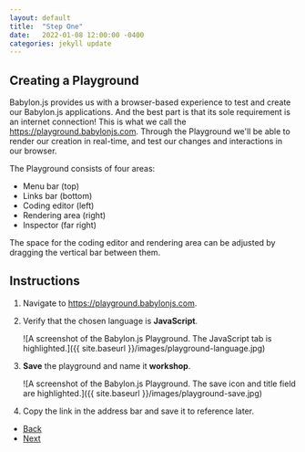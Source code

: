 ```yaml
---
layout: default
title:  "Step One"
date:   2022-01-08 12:00:00 -0400
categories: jekyll update
---
```

## Creating a Playground

Babylon.js provides us with a browser-based experience to test and create our Babylon.js applications. And the best part is that its sole requirement is an internet connection! This is what we call the <a href="Playground">https://playground.babylonjs.com</a>. Through the Playground we'll be able to render our creation in real-time, and test our changes and interactions in our browser.

The Playground consists of four areas:

<ul>
<li>Menu bar (top)</li>
<li>Links bar (bottom)</li>
<li>Coding editor (left)</li>
<li>Rendering area (right)</li>
<li>Inspector (far right) </li>
</ul>

The space for the coding editor and rendering area can be adjusted by dragging the vertical bar between them.

## Instructions

1. Navigate to <a href="https://playground.babylonjs.com">https://playground.babylonjs.com</a>.
1. Verify that the chosen language is **JavaScript**.

    ![A screenshot of the Babylon.js Playground. The JavaScript tab is highlighted.]({{ site.baseurl }}/images/playground-language.jpg)

1. **Save** the playground and name it **workshop**.

    ![A screenshot of the Babylon.js Playground. The save icon and title field are highlighted.]({{ site.baseurl }}/images/playground-save.jpg)

1. Copy the link in the address bar and save it to reference later.

<ul class="actions">
<li><a href="https://gcordido.github.io/babylon-student-workshop/" class="button special">Back</a></li>
<li><a href="https://gcordido.github.io/babylon-student-workshop/jekyll/update/2022/01/07/step-two.html" class="button">Next</a></li>
</ul>